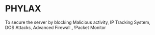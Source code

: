# PHYLAX
To secure the server by blocking Malicious activity, IP Tracking System, DOS Attacks,  Advanced Firewall , !Packet Monitor

